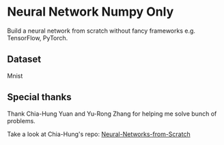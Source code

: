 # Neural Network Numpy Only
Build a neural network from scratch without fancy frameworks e.g. TensorFlow, PyTorch.

## Dataset
Mnist

## Special thanks
Thank Chia-Hung Yuan and Yu-Rong Zhang for helping me solve bunch of problems.

Take a look at Chia-Hung's repo: [Neural-Networks-from-Scratch](https://github.com/lionelmessi6410/Neural-Networks-from-Scratch)
